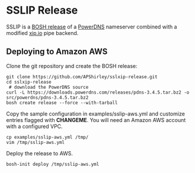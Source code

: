 # SSLIP Release

SSLIP is a [BOSH release](https://bosh.io/docs/create-release.html)
of a [PowerDNS](https://www.powerdns.com/) nameserver combined with
a modified [xip.io](http://xip.io/) pipe backend.

## Deploying to Amazon AWS

Clone the git repository and create the BOSH release:

```
git clone https://github.com/APShirley/sslxip-release.git
cd sslxip-release
 # download the PowerDNS source
curl -L https://downloads.powerdns.com/releases/pdns-3.4.5.tar.bz2 -o src/powerdns/pdns-3.4.5.tar.bz2
bosh create release --force --with-tarball
```

Copy the sample configuration in examples/sslip-aws.yml and customize
entries flagged with **CHANGEME**. You will need an Amazon AWS account with a configured VPC.

```
cp examples/sslip-aws.yml /tmp/
vim /tmp/sslip-aws.yml
```

Deploy the release to AWS.

```
bosh-init deploy /tmp/sslip-aws.yml
```
